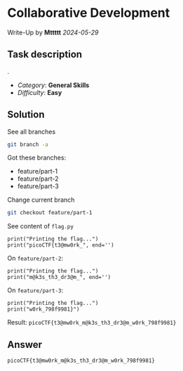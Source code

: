 # Collaborative Development
Write-Up by **Mttttt** *2024-05-29*

## Task description
.

- *Category*: **General Skills**
- *Difficulty*: **Easy**

## Solution
See all branches
```bash
git branch -a
```

Got these branches:
- feature/part-1
- feature/part-2
- feature/part-3

Change current branch
```bash
git checkout feature/part-1
```

See content of `flag.py`
```python3
print("Printing the flag...")  
print("picoCTF{t3@mw0rk_", end='')
```

On `feature/part-2`:
```python3
print("Printing the flag...") 
print("m@k3s_th3_dr3@m_", end='')
```

On `feature/part-3`:
```python3
print("Printing the flag...")
print("w0rk_798f9981}")
```

Result:
`picoCTF{t3@mw0rk_m@k3s_th3_dr3@m_w0rk_798f9981}`

## Answer
`picoCTF{t3@mw0rk_m@k3s_th3_dr3@m_w0rk_798f9981}`
